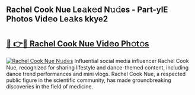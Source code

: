 ## Rachel Cook Nue Le𝚊k𝚎d N𝚞𝚍es - Part-yIE Photos Vid𝚎o Le𝚊ks kkye2

# <h2><a href="http://fb8dn3.evod.top/?m=Rachel+Cook+Nue">🔗 👉🔴 Rachel Cook Nue Vid𝚎o Ph𝚘t𝚘s</a></h2>

[![Rachel Cook Nue N𝚞d𝚎s](https://i.imgur.com/8V9OHl7.gif)](http://fb8dn3.evod.top/?m=Rachel+Cook+Nue)
Influential social media influencer Rachel Cook Nue, recognized for sharing lifestyle and dance-themed content, including dance trend performances and mini vlogs. Rachel Cook Nue, a respected public figure in the scientific community, has made groundbreaking discoveries in the field of medicine. 
